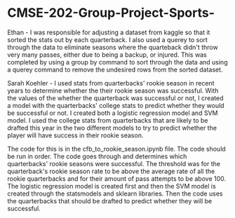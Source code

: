 # CMSE-202-Group-Project-Sports-


Ethan - I was responsible for adjusting a dataset from kaggle so that it sorted the stats out by each quarterback. I also used a querey to sort through the data to eliminate seasons where the quarteback didn't throw very many passes, either due to being a backup, or injured. This was completed by using a group by command to sort through the data and using a querey command to remove the undesired rows from the sorted dataset.


Sarah Koehler - I used stats from quarterbacks' rookie season in recent years to determine whether the their rookie season was successful. With the values of the whether the quarterback was successful or not, I created a model with the quarterbacks' college stats to predict whether they would be successful or not. I created both a logistic regression model and SVM model. I used the college stats from quarterbacks that are likely to be drafted this year in the two different models to try to predict whether the player will have success in their rookie season. 

The code for this is in the cfb_to_rookie_season.ipynb file. The code should be run in order. The code goes through and determines which quarterbacks' rookie seasons were successful. The threshold was for the quarterback's rookie season rate to be above the average rate of all the rookie quarterbacks and for their amount of pass attempts to be above 100. The logistic regression model is created first and then the SVM model is created through the statsmodels and sklearn libraries. Then the code uses the quarterbacks that should be drafted to predict whether they will be successful.

```python

```
